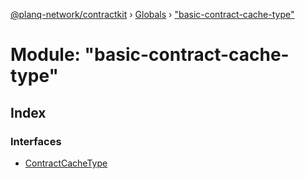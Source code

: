 [@planq-network/contractkit](../README.md) › [Globals](../globals.md) › ["basic-contract-cache-type"](_basic_contract_cache_type_.md)

# Module: "basic-contract-cache-type"

## Index

### Interfaces

* [ContractCacheType](../interfaces/_basic_contract_cache_type_.contractcachetype.md)
